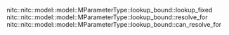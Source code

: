 nitc::nitc::model::model::MParameterType::lookup_bound::lookup_fixed
nitc::nitc::model::model::MParameterType::lookup_bound::resolve_for
nitc::nitc::model::model::MParameterType::lookup_bound::can_resolve_for